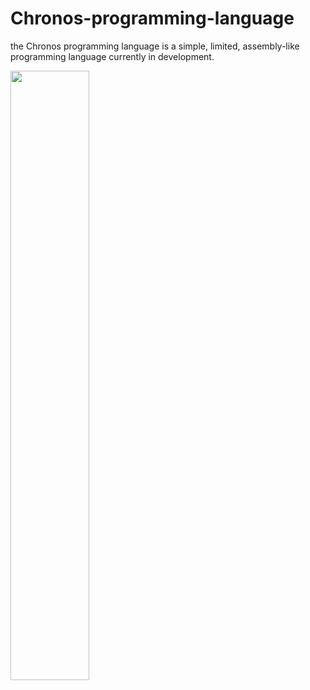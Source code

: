 # Chronos-programming-language
<p>the Chronos programming language is a simple, limited, assembly-like programming language currently in development.</p>
<img src="https://github.com/user-attachments/assets/54024782-757e-41ec-a4eb-0ac330e94ccc" width="50%" height="50%"/>
